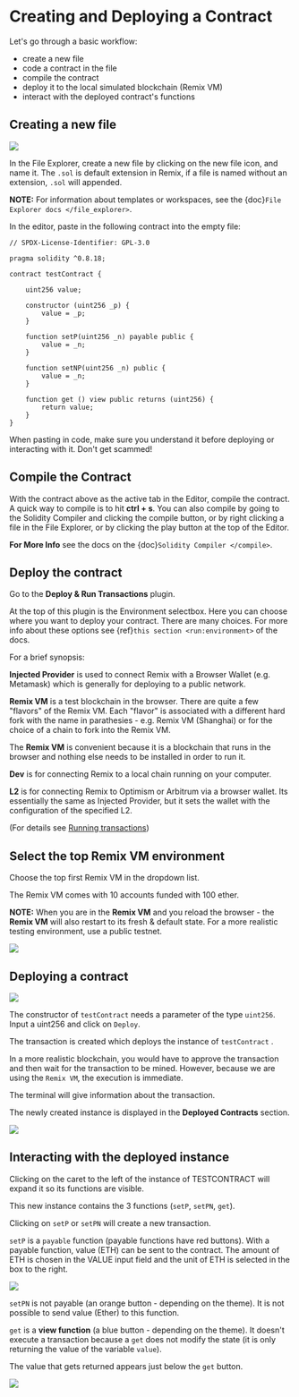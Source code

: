 # Creating and Deploying a Contract

Let's go through a basic workflow:

- create a new file
- code a contract in the file
- compile the contract
- deploy it to the local simulated blockchain (Remix VM)
- interact with the deployed contract's functions

## Creating a new file

![](images/a-file-explorer-new-file2a.png)

In the File Explorer, create a new file by clicking on the new file icon, and name it. The `.sol` is default extension in Remix, if a file is named without an extension, `.sol` will appended.

**NOTE:** For information about templates or workspaces, see the {doc}`File Explorer docs </file_explorer>`.

In the editor, paste in the following contract into the empty file:

```Solidity
// SPDX-License-Identifier: GPL-3.0

pragma solidity ^0.8.18;

contract testContract {

    uint256 value;

    constructor (uint256 _p) {
        value = _p;
    }

    function setP(uint256 _n) payable public {
        value = _n;
    }

    function setNP(uint256 _n) public {
        value = _n;
    }

    function get () view public returns (uint256) {
        return value;
    }
}

```

When pasting in code, make sure you understand it before deploying or interacting with it. Don't get scammed!

## Compile the Contract

With the contract above as the active tab in the Editor, compile the contract.  
A quick way to compile is to hit **ctrl + s**. You can also compile by going to the Solidity Compiler and clicking the compile button, or by right clicking a file in the File Explorer, or by clicking the play button at the top of the Editor.

**For More Info** see the docs on the {doc}`Solidity Compiler </compile>`.

## Deploy the contract

Go to the **Deploy & Run Transactions** plugin.


At the top of this plugin is the Environment selectbox. Here you can choose where you want to deploy your contract. There are many choices. For more info about these options see {ref}`this section <run:environment>` of the docs.

For a brief synopsis:

**Injected Provider** is used to connect Remix with a Browser Wallet (e.g. Metamask) which is generally for deploying to a public network.

**Remix VM** is a test blockchain in the browser. There are quite a few "flavors" of the Remix VM. Each "flavor" is associated with a different hard fork with the name in parathesies - e.g. Remix VM (Shanghai) or for the choice of a chain to fork into the Remix VM.

The **Remix VM** is convenient because it is a blockchain that runs in the browser and nothing else needs to be installed in order to run it.

**Dev** is for connecting Remix to a local chain running on your computer.

**L2** is for connecting Remix to Optimism or Arbitrum via a browser wallet. Its essentially the same as Injected Provider, but it sets the wallet with the configuration of the specified L2.

(For details see [Running transactions](https://remix-ide.readthedocs.io/en/latest/run.html))

## Select the top Remix VM environment

Choose the top first Remix VM in the dropdown list.

The Remix VM comes with 10 accounts funded with 100 ether.

**NOTE:** When you are in the **Remix VM** and you reload the browser - the **Remix VM** will also restart to its fresh & default state. For a more realistic testing environment, use a public testnet.

![](images/a-run-remix-vm-accounts.png)

## Deploying a contract

![](images/a-run-testContract.png)

The constructor of `testContract` needs a parameter of the type `uint256`.
Input a uint256 and click on `Deploy`.

The transaction is created which deploys the instance of `testContract` .

In a more realistic blockchain, you would have to approve the transaction and then wait for the transaction to be mined. However, because we are using the `Remix VM`, the execution is immediate.

The terminal will give information about the transaction.

The newly created instance is displayed in the **Deployed Contracts** section.

![](images/a-remix-vm-instance.png)

## Interacting with the deployed instance

Clicking on the caret to the left of the instance of TESTCONTRACT will expand it so its functions are visible.

This new instance contains the 3 functions (`setP`, `setPN`, `get`).

Clicking on `setP` or `setPN` will create a new transaction.

`setP` is a `payable` function (payable functions have red buttons). With a payable function, value (ETH) can be sent to the contract. The amount of ETH is chosen in the VALUE input field and the unit of ETH is selected in the box to the right.

![](images/a-remix-vm-value.png)

`setPN` is not payable (an orange button - depending on the theme). It is not possible to send value (Ether) to this function.

`get` is a **view function** (a blue button - depending on the theme). It doesn't execute a transaction because a `get` does not modify the state (it is only returning the value of the variable `value`).

The value that gets returned appears just below the `get` button.

![](images/a-remix-vm-view.png)
